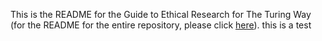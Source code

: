 This is the README for the Guide to Ethical Research for The Turing Way (for the README for the entire repository, please click [here](https://github.com/alan-turing-institute/the-turing-way/blob/master/README.md)).
this is a test
